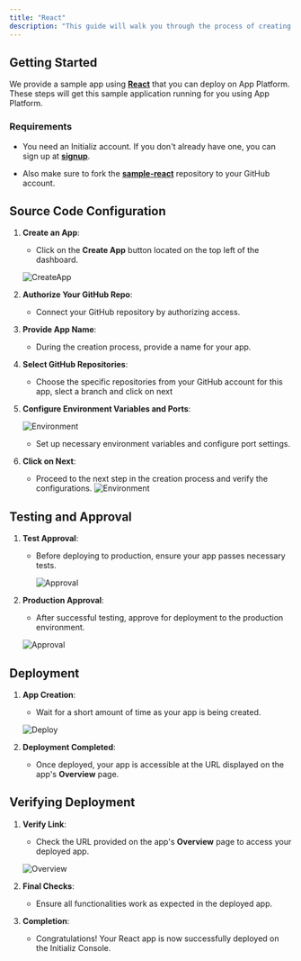 ```yaml
---
title: "React"
description: "This guide will walk you through the process of creating and deploying a React app on the Initializ Console."
---
```


## Getting Started

We provide a sample app using [**React**](https://github.com/initializ-templates/sample-python) that you can deploy on App Platform. These steps will get this sample application running for you using App Platform.

### Requirements

- You need an Initializ account. If you don't already have one, you can sign up at [**signup**](https://console.initializ.ai/register).

- Also make sure to fork the [**sample-react**](https://github.com/initializ-templates/sample-react) repository to your GitHub account.

## Source Code Configuration

1. **Create an App**:

   - Click on the **Create App** button located on the top left of the dashboard.

   ![CreateApp](/assets/react/source_code.png)

2. **Authorize Your GitHub Repo**:

   - Connect your GitHub repository by authorizing access.

3. **Provide App Name**:

   - During the creation process, provide a name for your app.

4. **Select GitHub Repositories**:

   - Choose the specific repositories from your GitHub account for this app, slect a branch and click on next

5. **Configure Environment Variables and Ports**:

   ![Environment](/assets/react/configuration.png)

   - Set up necessary environment variables and configure port settings.

6. **Click on Next**:
   - Proceed to the next step in the creation process and verify the configurations.
     ![Environment](/assets/react/review.png)

## Testing and Approval

1. **Test Approval**:

   - Before deploying to production, ensure your app passes necessary tests.

     ![Approval](/assets/react/testapp.png)

2. **Production Approval**:

   - After successful testing, approve for deployment to the production environment.

   ![Approval](/assets/react/prodapp.png)

## Deployment

1. **App Creation**:

   - Wait for a short amount of time as your app is being created.

   ![Deploy](/assets/react/deployed.png)

2. **Deployment Completed**:
   - Once deployed, your app is accessible at the URL displayed on the app's **Overview** page.

## Verifying Deployment

1. **Verify Link**:

   - Check the URL provided on the app's **Overview** page to access your deployed app.

   ![Overview](/assets/react/verified.png)

2. **Final Checks**:

   - Ensure all functionalities work as expected in the deployed app.

3. **Completion**:
   - Congratulations! Your React app is now successfully deployed on the Initializ Console.
